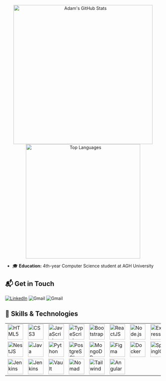 <p align="center">
  <img src="https://github-readme-stats.vercel.app/api?username=Adam0s007&show_icons=true&theme=radical" alt="Adam's GitHub Stats" width="450"/>
  <img src="https://github-readme-stats.vercel.app/api/top-langs?username=Adam0s007&hide=css,scss,html&theme=radical&layout=compact&langs_count=6" alt="Top Languages" width="370"/>
</p>

- 🎓 **Education:** 4th-year Computer Science student at AGH University

## 📬 Get in Touch

[![LinkedIn](https://img.shields.io/badge/linkedin-%230077B5.svg?style=for-the-badge&logo=linkedin)](https://www.linkedin.com/in/adam-bi%C5%9Bta-948720231/)
![Gmail](https://img.shields.io/badge/adamosekk2002@gmail.com-%230077B5.svg?style=for-the-badge&logo=gmail)
![Gmail](https://img.shields.io/badge/adambista2002@gmail.com-%230077B5.svg?style=for-the-badge&logo=gmail)
## 💼 Skills & Technologies

<table>
    <tbody>
        <tr>
            <td><img height="50" src="https://www.vectorlogo.zone/logos/w3_html5/w3_html5-icon.svg" alt="HTML5"/></td>
            <td><img height="50" src="https://www.vectorlogo.zone/logos/w3_css/w3_css-icon.svg" alt="CSS3"/></td>
            <td><img height="50" src="https://www.vectorlogo.zone/logos/javascript/javascript-icon.svg" alt="JavaScript"/></td>
            <td><img height="50" src="https://www.vectorlogo.zone/logos/typescriptlang/typescriptlang-icon.svg" alt="TypeScript"/></td>
            <td><img height="50" src="https://www.vectorlogo.zone/logos/getbootstrap/getbootstrap-icon.svg" alt="Bootstrap"/></td>
            <td><img height="50" src="https://www.vectorlogo.zone/logos/reactjs/reactjs-icon.svg" alt="ReactJS"/></td>
            <td><img height="50" src="https://www.vectorlogo.zone/logos/nodejs/nodejs-icon.svg" alt="Node.js"/></td>
            <td><img height="50" src="https://www.vectorlogo.zone/logos/expressjs/expressjs-icon.svg" alt="Express.js"/></td>
        </tr>
        <tr>
            <td><img height="50" src="https://www.vectorlogo.zone/logos/nestjs/nestjs-icon.svg" alt="NestJS"/></td>
            <td><img height="50" src="https://www.vectorlogo.zone/logos/java/java-icon.svg" alt="Java"/></td>
            <td><img height="50" src="https://www.vectorlogo.zone/logos/python/python-icon.svg" alt="Python"/></td>
            <td><img height="50" src="https://www.vectorlogo.zone/logos/postgresql/postgresql-icon.svg" alt="PostgreSQL"/></td>
            <td><img height="50" src="https://www.vectorlogo.zone/logos/mongodb/mongodb-icon.svg" alt="MongoDB"/></td>
            <td><img height="50" src="https://www.vectorlogo.zone/logos/figma/figma-icon.svg" alt="Figma"/></td>
            <td><img height="50" src="https://www.vectorlogo.zone/logos/docker/docker-icon.svg" alt="Docker"/></td>
            <td><img height="50" src="https://www.vectorlogo.zone/logos/springio/springio-icon.svg" alt="SpringIO"/></td>
        </tr>
        <tr>
            <td><img height="50" src="https://www.vectorlogo.zone/logos/nextjs/nextjs-icon.svg" alt="Jenkins"/></td>
            <td><img height="50" src="https://www.vectorlogo.zone/logos/jenkins/jenkins-icon.svg" alt="Jenkins"/></td>
            <td><img height="50" src="https://www.vectorlogo.zone/logos/vaultproject/vaultproject-icon.svg" alt="Vault"/></td>
            <td><img height="50" src="https://www.vectorlogo.zone/logos/nomadlist/nomadlist-icon.svg" alt="Nomad"/></td>
            <td><img height="50" src="https://www.vectorlogo.zone/logos/tailwindcss/tailwindcss-icon.svg" alt="Tailwind"/></td>
            <td><img height="50" src="https://www.vectorlogo.zone/logos/angular/angular-icon.svg" alt="Angular"/></td>
        </tr>
    </tbody>
</table>
